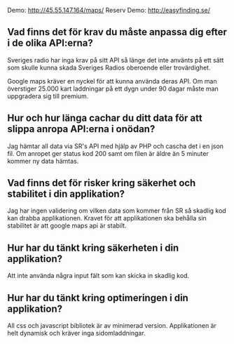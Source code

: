 Demo: http://45.55.147.164/maps/
Reserv Demo: http://easyfinding.se/

## Vad finns det för krav du måste anpassa dig efter i de olika API:erna?
Sveriges radio har inga krav på sitt API så länge det inte använts på ett sätt som skulle kunna skada Sveriges Radios oberoende eller trovärdighet.

Google maps kräver en nyckel för att kunna använda deras API. Om man överstiger 25.000 kart laddningar på ett dygn under 90 dagar måste man uppgradera sig till premium.

## Hur och hur länga cachar du ditt data för att slippa anropa API:erna i onödan?
Jag hämtar all data via SR's API med hjälp av PHP och cascha det i en json fil.
Om anropet ger status kod 200 samt om filen är äldre än 5 minuter kommer ny data hämtas.

## Vad finns det för risker kring säkerhet och stabilitet i din applikation?
Jag har ingen validering om vilken data som kommer från SR så skadlig kod kan drabba applikationen.
Kravet för att applikationen ska behålla sin stabilitet är att google maps api är stabilt.

## Hur har du tänkt kring säkerheten i din applikation?
Att inte använda några input fält som kan skicka in skadlig kod.

## Hur har du tänkt kring optimeringen i din applikation?
All css och javascript bibliotek är av minimerad version.
Applikationen är helt dynamisk och kräver inga sidomladdningar.
